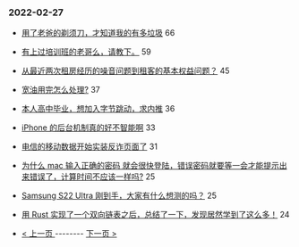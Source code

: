 ### 2022-02-27 
- [用了老爸的剃须刀，才知道我的有多垃圾](https://www.v2ex.com/t/836684) 66
- [有上过培训班的老哥么，请教下。](https://www.v2ex.com/t/836719) 59
- [从最近两次租房经历的噪音问题到租客的基本权益问题？](https://www.v2ex.com/t/836651) 45
- [宽油用完怎么处理?](https://www.v2ex.com/t/836637) 37
- [本人高中毕业，想加入字节跳动，求内推](https://www.v2ex.com/t/836720) 36
- [iPhone 的后台机制真的好不智能啊](https://www.v2ex.com/t/836621) 33
- [电信的移动数据开始实装反诈页面了](https://www.v2ex.com/t/836707) 31
- [为什么 mac 输入正确的密码 就会很快登陆，错误密码就要等一会才能提示出来错误了，计算时间不应该一样吗?](https://www.v2ex.com/t/836620) 25
- [Samsung S22 Ultra 刚到手，大家有什么想测的吗？](https://www.v2ex.com/t/836642) 25
- [用 Rust 实现了一个双向链表之后，总结了一下，发现居然学到了这么多！](https://www.v2ex.com/t/836653) 24 

- [ < 上一页 ](https://github.com/able8/v2ex-hot-record/blob/master/2022-02-26.md) -------- [ 下一页 > ](https://github.com/able8/v2ex-hot-record/blob/master/2022-02-28.md)